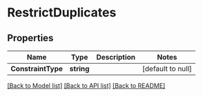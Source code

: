 # RestrictDuplicates

## Properties
Name | Type | Description | Notes
------------ | ------------- | ------------- | -------------
**ConstraintType** | **string** |  | [default to null]

[[Back to Model list]](../README.md#documentation-for-models) [[Back to API list]](../README.md#documentation-for-api-endpoints) [[Back to README]](../README.md)


